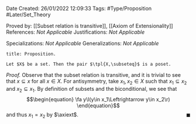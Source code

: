 <div class="topSpace"></div>

Date Created: 26/01/2022 12:09:33
Tags: #Type/Proposition #Later/Set_Theory

Proved by: [[Subset relation is transitive]], [[Axiom of Extensionality]]
References: _Not Applicable_
Justifications: _Not Applicable_

Specializations: _Not Applicable_
Generalizations: _Not Applicable_

``` ad-Proposition
title: Proposition.

Let $X$ be a set. Then the pair $\tpl{X,\subseteq}$ is a poset.

```

<i>Proof.</i> Observe that the subset relation is transitive, and it is trivial to see that $x\subseteq x$ for all $x\in X$. For antisymmetry, take $x_1,x_2\in X$ such that $x_1\subseteq x_2$ and $x_2\subseteq x_1$. By definition of subsets and the biconditional, we see that
$$\begin{equation}
    \fa y\l(y\in x_1\Leftrightarrow y\in x_2\r)
\end{equation}$$
and thus $x_1=x_2$ by $\axiext$.<span style="float:right;">$\blacksquare$</span>
